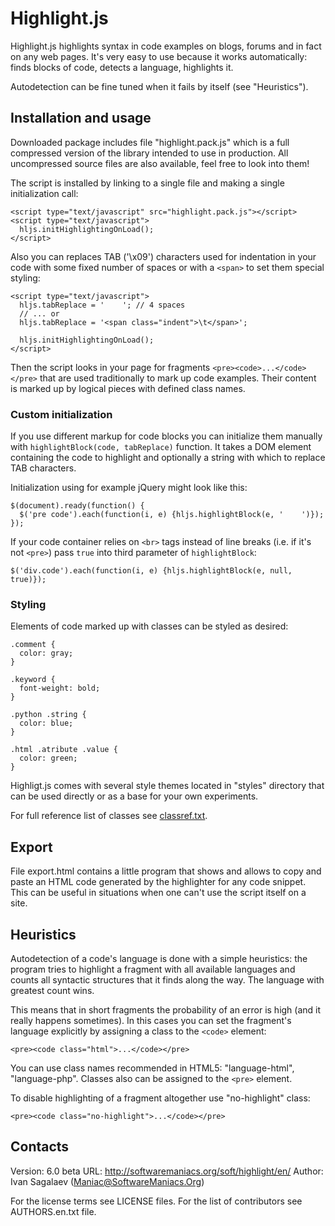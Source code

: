 # Highlight.js

Highlight.js highlights syntax in code examples on blogs, forums and
in fact on any web pages. It's very easy to use because it works
automatically: finds blocks of code, detects a language, highlights it.

Autodetection can be fine tuned when it fails by itself (see "Heuristics").


## Installation and usage

Downloaded package includes file "highlight.pack.js" which is a full compressed
version of the library intended to use in production. All uncompressed source
files are also available, feel free to look into them!

The script is installed by linking to a single file and making a single
initialization call:

    <script type="text/javascript" src="highlight.pack.js"></script>
    <script type="text/javascript">
      hljs.initHighlightingOnLoad();
    </script>

Also you can replaces TAB ('\x09') characters used for indentation in your code
with some fixed number of spaces or with a `<span>` to set them special styling:

    <script type="text/javascript">
      hljs.tabReplace = '    '; // 4 spaces
      // ... or
      hljs.tabReplace = '<span class="indent">\t</span>';

      hljs.initHighlightingOnLoad();
    </script>

Then the script looks in your page for fragments `<pre><code>...</code></pre>`
that are used traditionally to mark up code examples. Their content is
marked up by logical pieces with defined class names.


### Custom initialization

If you use different markup for code blocks you can initialize them manually
with `highlightBlock(code, tabReplace)` function. It takes a DOM element
containing the code to highlight and optionally a string with which to replace
TAB characters.

Initialization using for example jQuery might look like this:

    $(document).ready(function() {
      $('pre code').each(function(i, e) {hljs.highlightBlock(e, '    ')});
    });

If your code container relies on `<br>` tags instead of line breaks (i.e. if
it's not `<pre>`) pass `true` into third parameter of `highlightBlock`:

    $('div.code').each(function(i, e) {hljs.highlightBlock(e, null, true)});


### Styling

Elements of code marked up with classes can be styled as desired:

    .comment {
      color: gray;
    }

    .keyword {
      font-weight: bold;
    }

    .python .string {
      color: blue;
    }

    .html .atribute .value {
      color: green;
    }

Highligt.js comes with several style themes located in "styles" directory that
can be used directly or as a base for your own experiments.

For full reference list of classes see [classref.txt][cr].

[cr]: http://github.com/isagalaev/highlight.js/blob/master/classref.txt


## Export

File export.html contains a little program that shows and allows to copy and paste
an HTML code generated by the highlighter for any code snippet. This can be useful
in situations when one can't use the script itself on a site.


## Heuristics

Autodetection of a code's language is done with a simple heuristics:
the program tries to highlight a fragment with all available languages and
counts all syntactic structures that it finds along the way. The language
with greatest count wins.

This means that in short fragments the probability of an error is high
(and it really happens sometimes). In this cases you can set the fragment's
language explicitly by assigning a class to the `<code>` element:

    <pre><code class="html">...</code></pre>

You can use class names recommended in HTML5: "language-html",
"language-php". Classes also can be assigned to the `<pre>` element.

To disable highlighting of a fragment altogether use "no-highlight" class:

    <pre><code class="no-highlight">...</code></pre>

## Contacts

Version: 6.0 beta
URL:     http://softwaremaniacs.org/soft/highlight/en/
Author:  Ivan Sagalaev (Maniac@SoftwareManiacs.Org)

For the license terms see LICENSE files.
For the list of contributors see AUTHORS.en.txt file.
